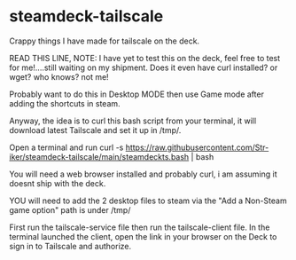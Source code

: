 # steamdeck-tailscale

Crappy things I have made for tailscale on the deck.

READ THIS LINE, NOTE: I have yet to test this on the deck, feel free to test for me!....still waiting on my shipment. Does it even have curl installed? or wget? who knows? not me!

Probably want to do this in Desktop MODE then use Game mode after adding the shortcuts in steam.

Anyway, the idea is to curl this bash script from your terminal, it will download latest Tailscale and set it up in /tmp/.

Open a terminal and run curl -s https://raw.githubusercontent.com/Str-iker/steamdeck-tailscale/main/steamdeckts.bash | bash

You will need a web browser installed and probably curl, i am assuming it doesnt ship with the deck.

YOU will need to add the 2 desktop files to steam via the "Add a Non-Steam game option" path is under /tmp/

First run the tailscale-service file then run the tailscale-client file. In the terminal launched the client, open the link in your browser on the Deck to sign in to Tailscale and authorize.